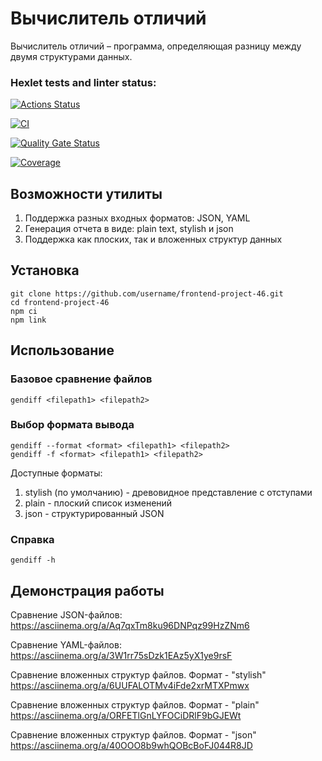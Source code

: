 # Вычислитель отличий

Вычислитель отличий – программа, определяющая разницу между двумя структурами данных.

### Hexlet tests and linter status:

[![Actions Status](https://github.com/ValeriaZherditskaia/frontend-project-46/actions/workflows/hexlet-check.yml/badge.svg)](https://github.com/ValeriaZherditskaia/frontend-project-46/actions)

[![CI](https://github.com/ValeriaZherditskaia/frontend-project-46/actions/workflows/ci.yml/badge.svg)](https://github.com/ValeriaZherditskaia/frontend-project-46/actions/workflows/ci.yml)

[![Quality Gate Status](https://sonarcloud.io/api/project_badges/measure?project=ValeriaZherditskaia_frontend-project-46&metric=alert_status)](https://sonarcloud.io/summary/new_code?id=ValeriaZherditskaia_frontend-project-46)

[![Coverage](https://sonarcloud.io/api/project_badges/measure?project=ValeriaZherditskaia_frontend-project-46&metric=coverage)](https://sonarcloud.io/summary/new_code?id=ValeriaZherditskaia_frontend-project-46)

## Возможности утилиты

1. Поддержка разных входных форматов: JSON, YAML
2. Генерация отчета в виде: plain text, stylish и json
3. Поддержка как плоских, так и вложенных структур данных

## Установка

```
git clone https://github.com/username/frontend-project-46.git
cd frontend-project-46
npm ci
npm link
```
## Использование

### Базовое сравнение файлов
```
gendiff <filepath1> <filepath2>
```
### Выбор формата вывода
```
gendiff --format <format> <filepath1> <filepath2>
gendiff -f <format> <filepath1> <filepath2>
```
Доступные форматы:

1. stylish (по умолчанию) - древовидное представление с отступами
2. plain - плоский список изменений
3. json - структурированный JSON

### Справка
```
gendiff -h
```

## Демонстрация работы

Сравнение JSON-файлов: 
https://asciinema.org/a/Aq7qxTm8ku96DNPqz99HzZNm6

Сравнение YAML-файлов: 
https://asciinema.org/a/3W1rr75sDzk1EAz5yX1ye9rsF

Сравнение вложенных структур файлов. Формат - "stylish"
https://asciinema.org/a/6UUFALOTMv4iFde2xrMTXPmwx

Сравнение вложенных структур файлов. Формат - "plain"
https://asciinema.org/a/ORFETlGnLYFOCiDRlF9bGJEWt

Сравнение вложенных структур файлов. Формат - "json"
https://asciinema.org/a/40OOO8b9whQOBcBoFJ044R8JD